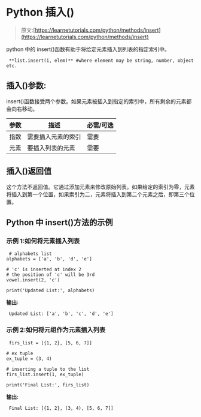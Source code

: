 # Python 插入()

> 原文:[https://learnetutorials.com/python/methods/insert](https://learnetutorials.com/python/methods/insert)

python 中的 insert()函数有助于将给定元素插入到列表的指定索引中。

```
 **list.insert(i, elem)** #where element may be string, number, object etc. 

```

## 插入()参数:

insert()函数接受两个参数。如果元素被插入到指定的索引中，所有剩余的元素都会向右移动。

| 参数 | 描述 | 必需/可选 |
| --- | --- | --- |
| 指数 | 需要插入元素的索引 | 需要 |
| 元素 | 要插入列表的元素 | 需要 |

## 插入()返回值

这个方法不返回值。它通过添加元素来修改原始列表。如果给定的索引为零，元素将插入到第一个位置，如果索引为二，元素将插入到第二个元素之后，即第三个位置。

## Python 中 insert()方法的示例

### 示例 1:如何将元素插入列表

```
 # alphabets list
alphabets = ['a', 'b', 'd', 'e']

# 'c' is inserted at index 2
# the position of 'c' will be 3rd
vowel.insert(2, 'c')

print('Updated List:', alphabets) 

```

**输出:**

```
 Updated List: ['a', 'b', 'c', 'd', 'e'] 
```

### 示例 2:如何将元组作为元素插入列表

```
 firs_list = [{1, 2}, [5, 6, 7]]

# ex tuple
ex_tuple = (3, 4)

# inserting a tuple to the list
firs_list.insert(1, ex_tuple)

print('Final List:', firs_list) 

```

**输出:**

```
 Final List: [{1, 2}, (3, 4), [5, 6, 7]] 
```